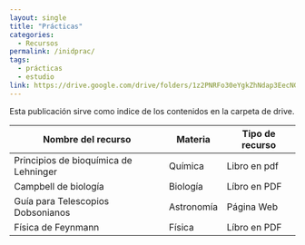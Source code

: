 ```yaml
---
layout: single
title: "Prácticas"
categories:
  - Recursos
permalink: /inidprac/
tags:
  - prácticas
  - estudio
link: https://drive.google.com/drive/folders/1z2PNRFo30eYgkZhNdap3EecNGmBhdLLf?usp=sharing
---
```


Esta publicación sirve como indice de los contenidos en la carpeta de drive.



   | Nombre del recurso              | Materia | Tipo de recurso | 
|----------------------------|-----------------------|---------------------|
| Principios de bioquímica de Lehninger             | Química                    | Libro en pdf           |
| Campbell de biología           | Biología                   |  Líbro en PDF                |
| Guía  para Telescopios Dobsonianos  | Astronomía                 | Página Web                  |
| Física de Feynmann             | Física                     | Líbro en PDF               |